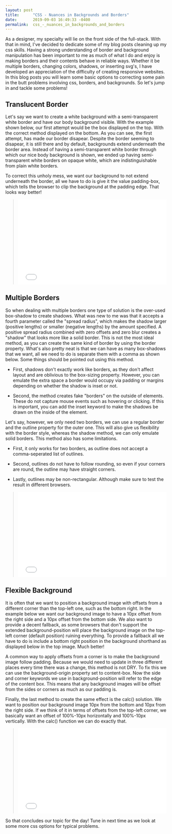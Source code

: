 ```yaml
---
layout: post
title:      "CSS - Nuances in Backgrounds and Borders"
date:       2019-09-03 16:49:33 -0400
permalink:  css_-_nuances_in_backgrounds_and_borders
---
```



As a designer, my specialty will lie on the front side of the full-stack. With that in mind, I've decided to dedicate some of my blog posts cleaning up my css skills. Having a strong understanding of border and background manipulation has been important to me as much of what I do and enjoy is making borders and their contents behave in reliable ways. Whether it be multiple borders, changing colors, shadows, or inserting svg's, I have developed an appreciation of the difficulty of creating responsive websites. In this blog posts you will learn some basic options to correcting some pain in the butt problems involving css, borders, and backgrounds. So let's jump in and tackle some problems! 

## Translucent Border

Let's say we want to create a white background with a semi-transparent white border and have our body background visible. With the example shown below, our first attempt would be the box displayed on the top. With the correct method displayed on the bottom. As you can see, the first attempt, has made our border disapear. Despite the border seeming to disapear, it is still there and by default, backgrounds extend underneath the border area. Instead of having a semi-transparent white border through which our nice body background is shown, we ended up having semi-transparent white borders on opaque white, which are indistinguishable from plain white borders.

To correct this unholy mess, we want our background to not extend underneath the border, all we have to do is give it the value padding-box, which tells the browser to clip the background at the padding edge. That looks way better!


> <iframe height="265" style="width: 100%;" scrolling="no" title="Translucent Borders" src="//codepen.io/monksandninjas/embed/PoYJLGE/?height=265&theme-id=0&default-tab=css,result" frameborder="no" allowtransparency="true" allowfullscreen="true">
>   See the Pen <a href='https://codepen.io/monksandninjas/pen/PoYJLGE/' data='5'>Translucent Borders</a> by MonksAndNinjas
>   (<a href='https://codepen.io/monksandninjas'>@monksandninjas</a>) on <a href='https://codepen.io'>CodePen</a>.
> </iframe>


## Multiple Borders

So when dealing with multiple borders one type of solution is the over-used box-shadow to create shadows. What was new to me was that it accepts a fourth parameter called the "spread radius", which makes the shadow larger (positive lengths) or smaller (negative lengths) by the amount specified. A positive spread radius combined with zero offsets and zero blur creates a "shadow" that looks more like a solid border. This is not the most ideal method, as you can create the same kind of border by using the border property. What's also pretty neat is that we can have as many box-shadows that we want, all we need to do is separate them with a comma as shown below. Some things should be pointed out using this method. 

* First, shadows don't exactly work like borders, as they don't affect layout and are oblivious to the box-sizing property. However, you can emulate the extra space a border would occupy via padding or margins depending on whether the shadow is inset or not.

* Second, the method creates fake "borders" on the outside of elements. These do not capture mouse events such as hovering or clicking. If this is important, you can add the inset keyword to make the shadows be drawn on the inside of the element.

Let's say, however, we only need two borders, we can use a regular border and the outline property for the outer one. This will also give us flexibility with the border style, whereas the shadow method, we can only emulate solid borders. This method also has some limitations.

* First, it only works for two borders, as outline does not accept a comma-seperated list of outlines. 

* Second, outlines do not have to follow rounding, so even if your corners are round, the outline may have straight corners.

* Lastly, outlines may be non-rectangular. Although make sure to test the result in different browsers.


> <iframe height="265" style="width: 100%;" scrolling="no" title="Multiple Borders" src="//codepen.io/monksandninjas/embed/BaBwEyb/?height=265&theme-id=0&default-tab=css,result" frameborder="no" allowtransparency="true" allowfullscreen="true">
>   See the Pen <a href='https://codepen.io/monksandninjas/pen/BaBwEyb/' data='11'>Multiple Borders</a> by MonksAndNinjas
>   (<a href='https://codepen.io/monksandninjas'>@monksandninjas</a>) on <a href='https://codepen.io'>CodePen</a>.
> </iframe>


## Flexible Background

It is often that we want to position a background image with offsets from a different corner than the top-left one, such as the bottom right. In the example below we want our background image to have a 10px offset from the right side and a 10px offset from the bottom side. We also want to provide a decent fallback, as some browsers that don't support the extended background-position will place the background image on the top-left corner (default position) ruining everything. To provide a fallback all we have to do is include a bottom right position in the background shorthand as displayed below in the top image. Much better!

A common way to apply offsets from a corner is to make the background image follow padding. Because we would need to update in three different places every time there was a change, this method is not DRY. To fix this we can use the background-origin property set to content-box. Now the side and corner keywords we use in background-position will refer to the edge of the content box. This means that any background images will be offset from the sides or corners as much as our padding is.

Finally, the last method to create the same effect is the calc() solution. We want to position our background image 10px from the bottom and 10px from the right side. If we think of it in terms of offsets from the top-left corner, we basically want an offset of 100%-10px horizontally and 100%-10px vertically. With the calc() function we can do exactly that.


> <iframe height="265" style="width: 100%;" scrolling="no" title="Flexible Background" src="//codepen.io/monksandninjas/embed/mdbBgVz/?height=265&theme-id=0&default-tab=css,result" frameborder="no" allowtransparency="true" allowfullscreen="true">
>   See the Pen <a href='https://codepen.io/monksandninjas/pen/mdbBgVz/' data='16'>Flexible Background</a> by MonksAndNinjas
>   (<a href='https://codepen.io/monksandninjas'>@monksandninjas</a>) on <a href='https://codepen.io'>CodePen</a>.
> </iframe>


So that concludes our topic for the day! Tune in next time as we look at some more css options for typical problems. 
